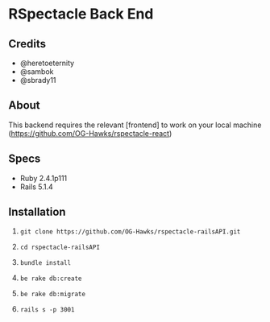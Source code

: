 # RSpectacle Back End

## Credits
- @heretoeternity
- @sambok
- @sbrady11

## About
This backend requires the relevant [frontend] to work on your local machine (https://github.com/OG-Hawks/rspectacle-react)

## Specs
- Ruby 2.4.1p111
- Rails 5.1.4

## Installation

1. `git clone https://github.com/OG-Hawks/rspectacle-railsAPI.git`

2. `cd rspectacle-railsAPI`

3. `bundle install`

4. `be rake db:create`

5. `be rake db:migrate`

6. `rails s -p 3001`
